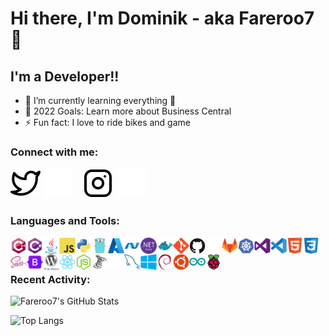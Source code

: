 # Hi there, I'm Dominik - aka Fareroo7 👋 

## I'm a Developer!!
- 🌱 I’m currently learning everything 🤣
- 🥅 2022 Goals: Learn more about Business Central
- ⚡ Fun fact: I love to ride bikes and game

### Connect with me:

<!--[![](./img/globe-light.svg)](#gh-light-mode-only)
[![](./img/globe-dark.svg)](#gh-dark-mode-only)
&nbsp;&nbsp;
[![](./img/linkedin-light.svg)](#gh-light-mode-only)
[![](./img/linkedin-dark.svg)](#gh-dark-mode-only)
&nbsp;&nbsp;-->
[![Twitter](./img/twitter-light.svg)](https://twitter.com/Fareroo7#gh-light-mode-only)
[![Twitter](./img/twitter-dark.svg)](https://twitter.com/Fareroo7#gh-dark-mode-only)
&nbsp;&nbsp;
[![Instagram](./img/instagram-light.svg)](https://www.instagram.com/s1m_d0m#gh-light-mode-only)
[![Instagram](./img/instagram-dark.svg)](https://www.instagram.com/s1m_d0m#gh-dark-mode-only)

### Languages and Tools:

<div>
  <img align="left" alt="CPlusPlus" width="26px" src="/icons/cplusplus/cplusplus-original.svg" />
  <img align="left" alt="CSharp" width="26px" src="/icons/csharp/csharp-original.svg" />
  <img align="left" alt="Java" width="26px" src="/icons/java/java-original.svg" />
  <img align="left" alt="JavaScript" width="26px" src="/icons/javascript/javascript-original.svg" />
  <img align="left" alt="Python" width="26px" src="/icons/python/python-original.svg" />
  <img align="left" alt="Go" width="26px" src="/icons/go/go-original.svg" />


  <img align="left" alt="Azure" width="26px" src="/icons/azure/azure-original.svg" />
  <img align="left" alt="Dot-Net" width="26px" src="/icons/dot-net/dot-net-original.svg" />
  <img align="left" alt="DotNetCore" width="26px" src="/icons/dotnetcore/dotnetcore-original.svg" />
  <img align="left" alt="Docker" width="26px" src="/icons/docker/docker-original.svg" />
  <img align="left" alt="Git" width="26px" src="/icons/git/git-original.svg" />
  <img align="left" alt="GitHub" width="26px" src="/icons/github/github-original.svg#gh-light-mode-only" />
  <img align="left" alt="GitHub" width="26px" src="/icons/github/github-original-light.svg#gh-dark-mode-only" />
  <img align="left" alt="GitLab" width="26px" src="/icons/gitlab/gitlab-original.svg" />
  <img align="left" alt="Kubernetes" width="26px" src="/icons/kubernetes/kubernetes-plain.svg" />
  <img align="left" alt="VisualStudio" width="26px" src="/icons/visualstudio/visualstudio-plain.svg" />
  <img align="left" alt="VSCode" width="26px" src="/icons/vscode/vscode-original.svg" />

  <img align="left" alt="HTML5" width="26px" src="/icons/html5/html5-original.svg" />
  <img align="left" alt="CSS" width="26px" src="/icons/css3/css3-original.svg" />
  <img align="left" alt="SASS" width="26px" src="/icons/sass/sass-original.svg" />
  <img align="left" alt="Bootstrap" width="26px" src="/icons/bootstrap/bootstrap-original.svg" />
  <img align="left" alt="Wordpress" width="26px" src="/icons/wordpress/wordpress-original.svg" />
  <img align="left" alt="React" width="26px" src="/icons/react/react-original.svg" />
  <img align="left" alt="NodeJs" width="26px" src="/icons/nodejs/nodejs-original.svg" />
  <img align="left" alt="SqlServer" width="26px" src="/icons/microsoftsqlserver/microsoftsqlserver-plain.svg#gh-light-mode-only" />
  <img align="left" alt="SqlServer" width="26px" src="/icons/microsoftsqlserver/microsoftsqlserver-plain-light.svg#gh-dark-mode-only" />
  <img align="left" alt="MySQL" width="26px" src="/icons/mysql/mysql-original.svg" />

  <img align="left" alt="Windows" width="26px" src="/icons/windows8/windows8-original.svg" />
  <img align="left" alt="Debian" width="26px" src="/icons/debian/debian-original.svg" />
  <img align="left" alt="Ubuntu" width="26px" src="/icons/ubuntu/ubuntu-plain.svg" />

  <img align="left" alt="Arduino" width="26px" src="/icons/arduino/arduino-original.svg" />
  <img align="left" alt="RaspberryPi" width="26px" src="/icons/raspberrypi/raspberrypi-original.svg" />

</div>

<br />
<br />

### Recent Activity:

<!--START_SECTION:activity-->

![Fareroo7's GitHub Stats](https://github-readme-stats.vercel.app/api?username=Fareroo7&show_icons=true&hide_border=false&title_color=8cc837&icon_color=8cc837&bg_color=09131B&text_color=ffffff&border_color=0c1a25&count_private=true)

![Top Langs](https://github-readme-stats.vercel.app/api/top-langs/?username=Fareroo7&hide_border=false&title_color=8cc837&icon_color=8cc837&bg_color=09131B&text_color=ffffff&border_color=0c1a25&count_private=true)